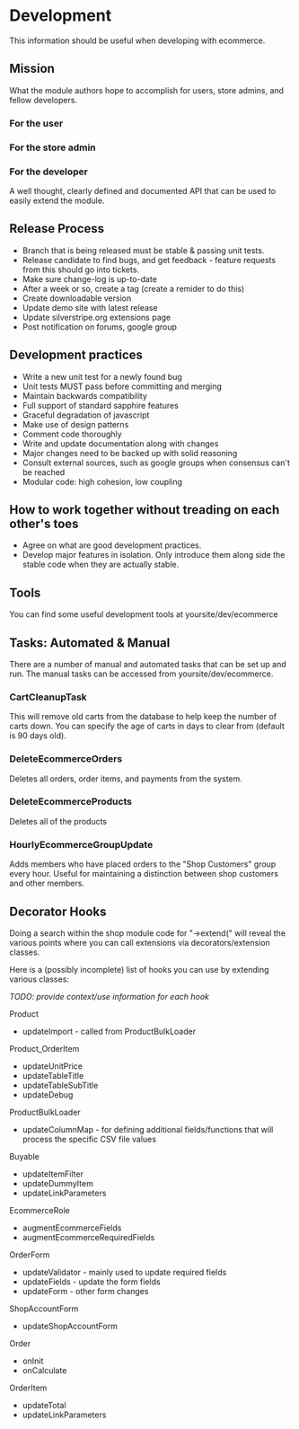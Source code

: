 Development
===========

This information should be useful when developing with ecommerce.


## Mission
What the module authors hope to accomplish for users, store admins, and fellow developers.

### For the user

### For the store admin

### For the developer
A well thought, clearly defined and documented API that can be used to easily extend the module.



Release Process
---------------

 - Branch that is being released must be stable & passing unit tests.
 - Release candidate to find bugs, and get feedback - feature requests from this should go into tickets.
 - Make sure change-log is up-to-date
 - After a week or so, create a tag (create a remider to do this)
 - Create downloadable version
 - Update demo site with latest release
 - Update silverstripe.org extensions page
 - Post notification on forums, google group


Development practices
---------------------

 - Write a new unit test for a newly found bug
 - Unit tests MUST pass before committing and merging
 - Maintain backwards compatibility
 - Full support of standard sapphire features
 - Graceful degradation of javascript
 - Make use of design patterns
 - Comment code thoroughly
 - Write and update documentation along with changes
 - Major changes need to be backed up with solid reasoning
 - Consult external sources, such as google groups when consensus can't be reached
 - Modular code: high cohesion, low coupling 


How to work together without treading on each other's toes
----------------------------------------------------------

 - Agree on what are good development practices.
 - Develop major features in isolation. Only introduce them along side the stable code when they are actually stable.

Tools
-----

You can find some useful development tools at yoursite/dev/ecommerce

Tasks: Automated & Manual
-------------------------
There are a number of manual and automated tasks that can be set up and run. The manual tasks can be accessed from yoursite/dev/ecommerce.

### CartCleanupTask
This will remove old carts from the database to help keep the number of carts down. You can specify the age of carts in days to clear from (default is 90 days old). 

### DeleteEcommerceOrders
Deletes all orders, order items, and payments from the system.

### DeleteEcommerceProducts
Deletes all of the products

### HourlyEcommerceGroupUpdate
Adds members who have placed orders to the "Shop Customers" group every hour. Useful for maintaining a distinction between shop customers and other members.

Decorator Hooks
---------------

Doing a search within the shop module code for "->extend(" will reveal the various points where you can call extensions via decorators/extension classes.

Here is a (possibly incomplete) list of hooks you can use by extending various classes:

*TODO: provide context/use information for each hook*

Product

 - updateImport - called from ProductBulkLoader

Product_OrderItem

 - updateUnitPrice
 - updateTableTitle
 - updateTableSubTitle
 - updateDebug

ProductBulkLoader

 - updateColumnMap - for defining additional fields/functions that will process the specific CSV file values

Buyable

 - updateItemFilter
 - updateDummyItem
 - updateLinkParameters

EcommerceRole

 - augmentEcommerceFields
 - augmentEcommerceRequiredFields


OrderForm

 - updateValidator - mainly used to update required fields
 - updateFields - update the form fields
 - updateForm - other form changes

ShopAccountForm

 - updateShopAccountForm

Order

 - onInit
 - onCalculate

OrderItem

 - updateTotal
 - updateLinkParameters
